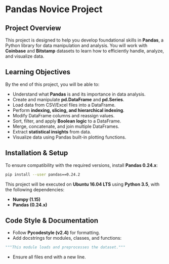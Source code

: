 # Pandas Novice Project

## Project Overview
This project is designed to help you develop foundational skills in **Pandas**, a Python library for data manipulation and analysis. You will work with **Coinbase** and **Bitstamp** datasets to learn how to efficiently handle, analyze, and visualize data.

## Learning Objectives
By the end of this project, you will be able to:
- Understand what **Pandas** is and its importance in data analysis.
- Create and manipulate **pd.DataFrame** and **pd.Series**.
- Load data from CSV/Excel files into a DataFrame.
- Perform **indexing, slicing, and hierarchical indexing**.
- Modify DataFrame columns and reassign values.
- Sort, filter, and apply **Boolean logic** to a DataFrame.
- Merge, concatenate, and join multiple DataFrames.
- Extract **statistical insights** from data.
- Visualize data using Pandas built-in plotting functions.

## Installation & Setup
To ensure compatibility with the required versions, install **Pandas 0.24.x**:
```bash
pip install --user pandas==0.24.2
```
This project will be executed on **Ubuntu 16.04 LTS** using **Python 3.5**, with the following dependencies:
- **Numpy (1.15)**
- **Pandas (0.24.x)**


## Code Style & Documentation
- Follow **Pycodestyle (v2.4)** for formatting.
- Add docstrings for modules, classes, and functions:
```python
"""This module loads and preprocesses the dataset."""
```
- Ensure all files end with a new line.
